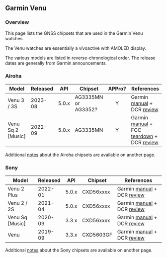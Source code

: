 ## Garmin Venu

### Overview

This page lists the GNSS chipsets that are used in the Garmin Venu watches.

The Venu watches are essentially a vívoactive with AMOLED display.

The various models are listed in reverse-chronological order. The release dates are generally from Garmin announcements.



### Airoha

| Model                       | Released   | API | Chipset | APPro? | References |
| --------------------------- | ---------- | ---------- | ---------- | :--------: | ---------- |
| Venu 3 / 3S | 2023-08 | 5.0.x | AG3335MN or AG3352? | Y | Garmin [manual](https://www8.garmin.com/manuals-apac/webhelp/venu33s/EN-SG/GUID-220C5858-1518-4580-AEA8-EC0E2A523BFE-7277.html) + DCR [review](https://www.dcrainmaker.com/2023/08/garmin-venu-3-in-depth-review-more-sleep-analytics-power-meters-and-more.html) |
| Venu Sq 2 [Music] | 2022-09  | 5.0.x | AG3335MN | Y | Garmin [manual](https://www8.garmin.com/manuals-apac/webhelp/venusq2/EN-SG/GUID-57C7FCDE-E149-4898-96F3-F5D53D177F00-4988.html) + FCC [teardown](https://fccid.io/IPH-A4390/Internal-Photos/Internal-Photos-5919160) + DCR [review](https://www.dcrainmaker.com/2022/09/garmin-venu-sq-2-in-depth-review.html) |

Additional [notes](../../../chipsets/airoha/devices.md) about the Airoha chipsets are available on another page.



### Sony

| Model           | Released | API   | Chipset   | References                                                   |
| --------------- | -------- | ----- | --------- | ------------------------------------------------------------ |
| Venu 2 Plus     | 2022-01  | 5.0.x | CXD56xxxx | Garmin [manual](https://www8.garmin.com/manuals/webhelp/GUID-A17FE8AC-DA32-4494-ABD1-AD1A388CC0C0/EN-US/GUID-783E2C4A-85FB-4E82-946E-16003B9B599A.html) + DCR [review](https://www.dcrainmaker.com/2022/01/garmin-venu-2-plus-in-depth-review.html) |
| Venu 2 / 2S     | 2021-04  | 5.0.x | CXD56xxxx | Garmin [manual](https://www8.garmin.com/manuals/webhelp/GUID-D93137A9-B374-4A24-8A4D-A66C9AC91265/EN-US/GUID-783E2C4A-85FB-4E82-946E-16003B9B599A.html) + DCR [review](https://www.dcrainmaker.com/2021/04/garmin-venu2-venu2s-smartwatch-review.html) |
| Venu Sq [Music] | 2020-09  | 3.3.x | CXD56xxxx | Garmin [manual](https://www8.garmin.com/manuals/webhelp/GUID-1C3C7630-B695-44C3-AF56-949C1D4889FB/EN-US/GUID-783E2C4A-85FB-4E82-946E-16003B9B599A.html) + DCR [review](https://www.dcrainmaker.com/2020/09/garmin-venu-sq-in-depth-review.html) |
| Venu            | 2019-09  | 3.3.x | CXD5603GF | Garmin [manual](https://www8.garmin.com/manuals/webhelp/venu/EN-US/GUID-783E2C4A-85FB-4E82-946E-16003B9B599A.html) + DCR [review](https://www.dcrainmaker.com/2019/12/garmin-venu-smartwatch-sports-review.html) |

Additional [notes](../../../chipsets/sony/devices.md) about the Sony chipsets are available on another page.
